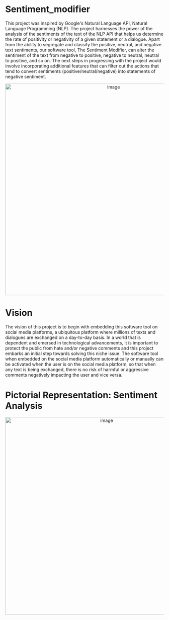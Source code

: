 # Sentiment_modifier
This project was inspired by Google's Natural Language API, Natural Language Programming (NLP). The project harnesses the power of the analysis of the sentiments of the text of the NLP API that helps us determine the rate of positivity or negativity of a given statement or a dialogue. Apart from the ability to segregate and classify the positive, neutral, and negative text sentiments, our software tool, The Sentiment Modifier, can alter the sentiment of the text from negative to positive, negative to neutral, neutral to positive, and so on. The next steps in progressing with the project would involve incorporating additional features that can filter out the actions that tend to convert sentiments (positive/neutral/negative) into statements of negative sentiment. 

<div align="center"> <img width="673" alt="image" src="https://github.com/ppd5116/Sentiment_modifier/assets/48370769/c82131d7-6bed-4eec-9ce9-8ba2387e9d0e"> </div>



# Vision 
The vision of this project is to begin with embedding this software tool on social media platforms, a ubiquitous platform where millions of texts and dialogues are exchanged on a day-to-day basis. In a world that is dependent and emersed in technological advancements, it is important to protect the public from hate and/or negative comments and this project embarks an initial step towards solving this niche issue. The software tool when embedded on the social media platform automatically or manually can be activated when the user is on the social media platform, so that when any text is being exchanged, there is no risk of harmful or aggressive comments negatively impacting the user and vice versa. 

# Pictorial Representation: Sentiment Analysis 
<div align="center"> <img width="629" alt="image" src="https://github.com/ppd5116/Sentiment_modifier/assets/48370769/76ea7229-d367-41c2-a595-93b6af7a8581"> </div>
